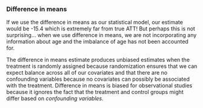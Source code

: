 ### Difference in means

If we use the difference in means as our statistical model, our estimate would be -15.4 which is extremely far from true ATT! But perhaps this is not surprising... when we use difference in means, we are not incorporating any information about age and the imbalance of age has not been accounted for.

The difference in means estimate produces unbiased estimates when the treatment is randomly assigned because randomization ensures that we can expect balance across all of our covariates and that there are no confounding variables because no covariates can possibly be associated with the treatment. Difference in means is biased for observational studies because it ignores the fact that the treatment and control groups might differ based on *confounding variables*.
